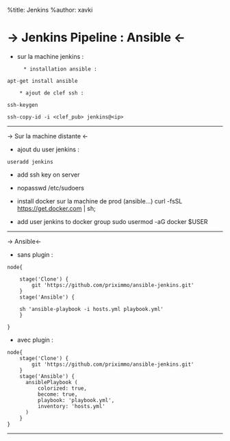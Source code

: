 %title: Jenkins
%author: xavki

-> Jenkins Pipeline : Ansible <-
========


* sur la machine jenkins : 


		* installation ansible :

```
apt-get install ansible
```


		
		* ajout de clef ssh :


```
ssh-keygen

ssh-copy-id -i <clef_pub> jenkins@<ip>
```

-------------------------------------------------------------------


-> Sur la machine distante <-
		


* ajout du user jenkins : 

```
useradd jenkins
```

* add ssh key on server


* nopasswd /etc/sudoers


* install docker sur la machine de prod (ansible...)
curl -fsSL https://get.docker.com | sh;

* add user jenkins to docker group
sudo usermod -aG docker $USER


-------------------------------------------------------------------


-> Ansible<-

* sans plugin :

```
node{

    stage('Clone') {
        git 'https://github.com/priximmo/ansible-jenkins.git'
    }
    stage('Ansible') {
   
    sh 'ansible-playbook -i hosts.yml playbook.yml'
    }

}
```

* avec plugin :

```
node{
    stage('Clone') {
        git 'https://github.com/priximmo/ansible-jenkins.git'
    }
    stage('Ansible') {
      ansiblePlaybook (
          colorized: true, 
          become: true,             
          playbook: 'playbook.yml',
          inventory: 'hosts.yml'
      )
    }
}
```





--------------------------------------------------------------------
